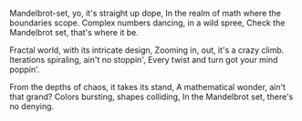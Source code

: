 Mandelbrot-set, yo, it's straight up dope,
In the realm of math where the boundaries scope.
Complex numbers dancing, in a wild spree,
Check the Mandelbrot set, that's where it be.

Fractal world, with its intricate design,
Zooming in, out, it's a crazy climb.
Iterations spiraling, ain't no stoppin',
Every twist and turn got your mind poppin'.

From the depths of chaos, it takes its stand,
A mathematical wonder, ain't that grand?
Colors bursting, shapes colliding,
In the Mandelbrot set, there's no denying.
